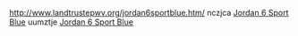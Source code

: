 http://www.landtrustepwv.org/jordan6sportblue.htm/ nczjca <a href="http://www.landtrustepwv.org/jordan6sportblue.htm">Jordan 6 Sport Blue</a> uumztje
 <a href="http://www.brickish.org/airjordan6sportblue.htm" >Jordan 6 Sport Blue</a>